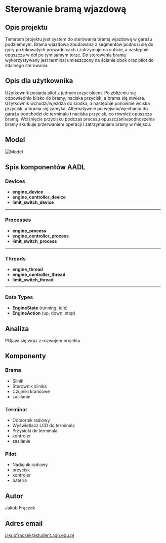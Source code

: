 # Sterowanie bramą wjazdową

## Opis projektu
Tematem projektu jest system do sterowania bramą wjazdową w garażu podziemnym.
Brama wjazdowa zbudowana z segmentów podnosi się do góry po łukowatych prowadnicach i zatrzymuje na suficie,
a następnie opuszcza w dół po tym samym torze. Do sterowania bramą wykorzystywany jest
terminal umieszczony na ścianie obok oraz pilot do zdalnego sterowania.

## Opis dla użytkownika
Użytkownik posiada pilot z jednym przyciskiem. Po zbliżeniu się odpowiednio blisko do bramy,
naciska przycisk, a brama się otwiera. Użytkownik wchodzi/wjeżdża do środka, a następnie ponownie
wciska przycisk, a brama się zamyka. Alternatywnie po wejsciu/wjechaniu do garażu podchodzi do terminalu
i naciska przycisk, co również opuszcza bramę. Wciśnięcie przycisku podczas procesu opuszczania/podnoszenia
bramy skutkuje przerwaniem operacji i zatrzymaniem bramy w miejscu.

## Model

![Model](model.png)


## Spis komponentów AADL


### Devices

- **engine_device**  
- **engine_controller_device**  
- **limit_switch_device**

---

### Processes

- **engine_process**  
- **engine_controller_process**  
- **limit_switch_process**

---

### Threads

- **engine_thread**  
- **engine_controller_thread**  
- **limit_switch_thread**

---

### Data Types

- **EngineState** (running, idle)  
- **EngineAction** (up, down, stop)

## Analiza

POjawi się wraz z rozwojem projektu

## Komponenty

### Brama
- Silnik
- Sterownik silnika
- Czujniki krańcowe
- zasilanie

### Terminal
- Odbiornik radiowy
- Wyświetlacz LCD do terminala
- Przysicki do terminala
- kontroler
- zasilanie

### Pilot
- Nadajnik radiowy
- przycisk
- kontroler
- bateria

## Autor
Jakub Frączek
## Adres email
 jakubfraczek@student.agh.edu.pl
